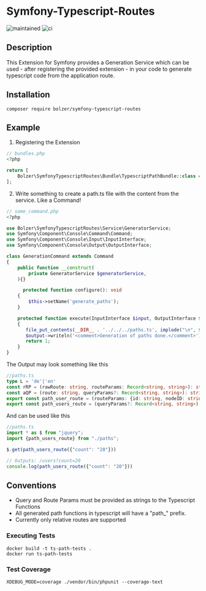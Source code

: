 # Symfony-Typescript-Routes
![maintained](https://img.shields.io/maintenance/yes/2021)
![ci](https://travis-ci.com/BolZer/symfony-typescript-routes.svg?branch=master)

## Description

This Extension for Symfony provides a Generation Service which can be used - after registering the provided extension -
in your code to generate typescript code from the application route.

## Installation

```shell
composer require bolzer/symfony-typescript-routes
```

## Example

1. Registering the Extension
```PHP
// bundles.php
<?php

return [
    Bolzer\SymfonyTypescriptRoutes\Bundle\TypescriptPathBundle::class => ['all' => true],
];

```


2. Write something to create a path.ts file with the content from the service. Like a Command!
```PHP
// some_command.php
<?php

use Bolzer\SymfonyTypescriptRoutes\Service\GeneratorService;
use Symfony\Component\Console\Command\Command;
use Symfony\Component\Console\Input\InputInterface;
use Symfony\Component\Console\Output\OutputInterface;

class GenerationCommand extends Command
{
    public function __construct(
        private GeneratorService $generatorService,
    ){}

      protected function configure(): void
    {
        $this->setName('generate_paths');
    }

    protected function execute(InputInterface $input, OutputInterface $output): int
    {
       file_put_contents(__DIR__ . '../../../paths.ts', implode("\n", $this->generatorService->generate()));
       $output->writeln('<comment>Generation of paths done.</comment>');
       return 1;
    }
}
```

The Output may look something like this 

```Typescript
//paths.ts
type L = 'de'|'en'
const rRP = (rawRoute: string, routeParams: Record<string, string>): string => {Object.entries(routeParams).forEach(([key, value]) => rawRoute = rawRoute.replace(`{${key}}`, value)); return rawRoute;}
const aQP = (route: string, queryParams?: Record<string, string>): string => queryParams ? route + "?" + new URLSearchParams(queryParams).toString() : route;
export const path_user_route = (routeParams: {id: string, nodeID: string}, queryParams?: Record<string, string>): string => aQP(rRP('/user/{id}/{nodeID}', routeParams), queryParams);
export const path_users_route = (queryParams?: Record<string, string>): string => aQP('/users', queryParams);

```

And can be used like this

```Typescript
//paths.ts
import * as $ from "jquery";
import {path_users_route} from "./paths";

$.get(path_users_route({"count": "20"}))

// Outputs: /users?count=20
console.log(path_users_route({"count": "20"}))
```

## Conventions

* Query and Route Params must be provided as strings to the Typescript Functions
* All generated path functions in typescript will have a "path_" prefix.
* Currently only relative routes are supported


### Executing Tests

```shell
docker build -t ts-path-tests .
docker run ts-path-tests
```

### Test Coverage

```shell
XDEBUG_MODE=coverage ./vendor/bin/phpunit --coverage-text
```
